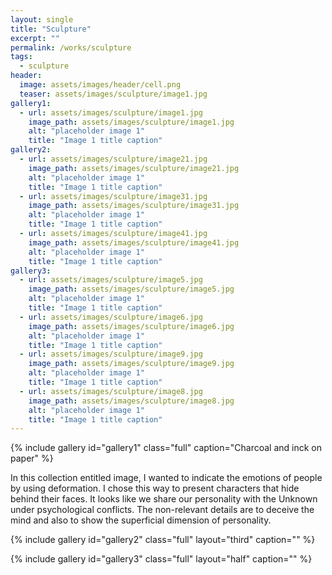 ```yaml
---
layout: single
title: "Sculpture"
excerpt: ""
permalink: /works/sculpture
tags:
  - sculpture
header:
  image: assets/images/header/cell.png
  teaser: assets/images/sculpture/image1.jpg 
gallery1:
  - url: assets/images/sculpture/image1.jpg
    image_path: assets/images/sculpture/image1.jpg
    alt: "placeholder image 1"
    title: "Image 1 title caption"
gallery2:
  - url: assets/images/sculpture/image21.jpg
    image_path: assets/images/sculpture/image21.jpg
    alt: "placeholder image 1"
    title: "Image 1 title caption"
  - url: assets/images/sculpture/image31.jpg
    image_path: assets/images/sculpture/image31.jpg
    alt: "placeholder image 1"
    title: "Image 1 title caption"
  - url: assets/images/sculpture/image41.jpg
    image_path: assets/images/sculpture/image41.jpg
    alt: "placeholder image 1"
    title: "Image 1 title caption"
gallery3:	
  - url: assets/images/sculpture/image5.jpg
    image_path: assets/images/sculpture/image5.jpg
    alt: "placeholder image 1"
    title: "Image 1 title caption"
  - url: assets/images/sculpture/image6.jpg
    image_path: assets/images/sculpture/image6.jpg
    alt: "placeholder image 1"
    title: "Image 1 title caption"
  - url: assets/images/sculpture/image9.jpg
    image_path: assets/images/sculpture/image9.jpg
    alt: "placeholder image 1"
    title: "Image 1 title caption"
  - url: assets/images/sculpture/image8.jpg
    image_path: assets/images/sculpture/image8.jpg
    alt: "placeholder image 1"
    title: "Image 1 title caption"
---
```



{% include gallery id="gallery1" class="full" caption="Charcoal and inck on paper" %}


In this collection entitled image, I wanted to indicate the emotions of people by using deformation. I chose this way to present characters that hide behind their faces. It looks like we share our personality with the Unknown under psychological conflicts. The non-relevant details are to deceive the mind and also to show the superficial dimension of personality.


{% include gallery id="gallery2" class="full" layout="third" caption="" %}

{% include gallery id="gallery3" class="full" layout="half" caption="" %}

